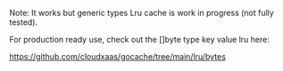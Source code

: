 Note: It works but generic types Lru cache is work in progress (not fully tested). 

For production ready use, check out the []byte type key value lru here:

https://github.com/cloudxaas/gocache/tree/main/lru/bytes
